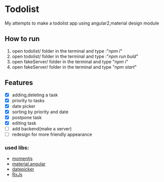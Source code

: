 # Todolist

My attempts to make a todolist app using angular2,material design module

## How to run
1. open todolist/ folder in the terminal and type :"_npm i_"
2. open todolist/ folder in the terminal and type :"_npm run buld_"  
3. open fakeServer/ folder in the terminal and type "_npm i_"
4. open fakeServer/ folder in the terminal and type "_npm start_" 


## Features
- [x] adding,deleting a task
- [x] priority to tasks
- [x] date picker 
- [x] sorting by priority and date
- [x] postpone task
- [x] editing task
- [ ] add backend(make a server)
- [ ] redesign for more friendly appearance

### used libs:
* [momentjs](http://momentjs.com/)
* [material.angular](https://material.angular.io/)
* [datepicker](https://github.com/kekeh/mydatepicker)
* [RxJs](http://reactivex.io/rxjs/)
